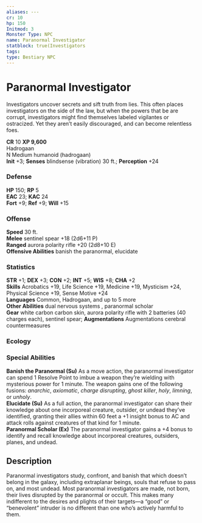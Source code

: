 ```yaml
---
aliases: ---
cr: 10
hp: 150
Initmod: 3
Monster Type: NPC
name: Paranormal Investigator
statblock: true(Investigators
tags: 
type: Bestiary NPC
---
```


# Paranormal Investigator

Investigators uncover secrets and sift truth from lies. This often places investigators on the side of the law, but when the powers that be are corrupt, investigators might find themselves labeled vigilantes or ostracized. Yet they aren’t easily discouraged, and can become relentless foes.

**CR** 10
**XP 9,600**  
Hadrogaan  
N Medium humanoid (hadrogaan)  
**Init** +3; **Senses** blindsense (vibration) 30 ft.; **Perception** +24  

### Defense

**HP** 150; **RP** 5  
**EAC** 23; **KAC** 24  
**Fort** +9; **Ref** +9; **Will** +15  

### Offense

**Speed** 30 ft.  
**Melee** sentinel spear +18 (2d6+11 P)  
**Ranged** aurora polarity rifle +20 (2d8+10 E)  
**Offensive Abilities** banish the paranormal, elucidate

### Statistics

**STR** +1; **DEX** +3; **CON** +2; **INT** +5; **WIS** +8; **CHA** +2  
**Skills** Acrobatics +19, Life Science +19, Medicine +19, Mysticism +24, Physical Science +19, Sense Motive +24  
**Languages** Common, Hadrogaan, and up to 5 more  
**Other Abilities** dual nervous systems , paranormal scholar  
**Gear** white carbon carbon skin, aurora polarity rifle with 2 batteries (40 charges each), sentinel spear; **Augmentations** Augmentations cerebral countermeasures

### Ecology

### Special Abilities

**Banish the Paranormal (Su)** As a move action, the paranormal investigator can spend 1 Resolve Point to imbue a weapon they’re wielding with mysterious power for 1 minute. The weapon gains one of the following fusions: _anarchic_, _axiomatic_, _charge disrupting_, _ghost killer_, _holy_, _limning_, or _unholy_.  
**Elucidate (Su)** As a full action, the paranormal investigator can share their knowledge about one incorporeal creature, outsider, or undead they’ve identified, granting their allies within 60 feet a +1 insight bonus to AC and attack rolls against creatures of that kind for 1 minute.  
**Paranormal Scholar (Ex)** The paranormal investigator gains a +4 bonus to identify and recall knowledge about incorporeal creatures, outsiders, planes, and undead.

## Description

Paranormal investigators study, confront, and banish that which doesn’t belong in the galaxy, including extraplanar beings, souls that refuse to pass on, and most undead. Most paranormal investigators are made, not born, their lives disrupted by the paranormal or occult. This makes many indifferent to the desires and plights of their targets—a “good” or “benevolent” intruder is no different than one who’s actively harmful to them.